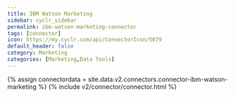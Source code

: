 ```yaml
---
title: IBM Watson Marketing
sidebar: cyclr_sidebar
permalink: ibm-watson-marketing-connector
tags: [connector]
icon: https://my.cyclr.com/api/ConnectorIcon/5079
default_header: false
category: Marketing
categories: [Marketing,Data Tools]
---
```

{% assign connectordata = site.data.v2.connectors.connector-ibm-watson-marketing %}
{% include v2/connector/connector.html %}	